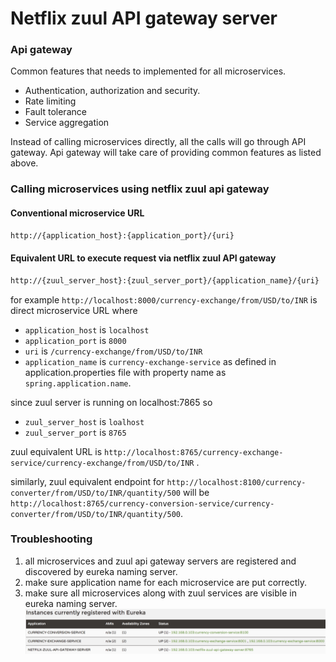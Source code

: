# Netflix zuul API gateway server

### Api gateway
Common features that needs to implemented for all microservices.
* Authentication, authorization and security.
* Rate limiting
* Fault tolerance
* Service aggregation

Instead of calling microservices directly, all the calls will go through API gateway. Api gateway will take care of providing common features as listed above.

### Calling microservices using netflix zuul api gateway

#### Conventional microservice URL

```bash
http://{application_host}:{application_port}/{uri}
```

#### Equivalent URL to execute request via netflix zuul API gateway
```bash
http://{zuul_server_host}:{zuul_server_port}/{application_name}/{uri}
```

for example `http://localhost:8000/currency-exchange/from/USD/to/INR`  is direct microservice URL
where
* `application_host` is `localhost`
* `application_port` is `8000`
* `uri` is `/currency-exchange/from/USD/to/INR`
* `application_name` is `currency-exchange-service` as defined in application.properties file with
property name as `spring.application.name`.

since zuul server is running on localhost:7865 so
* `zuul_server_host` is `loalhost`
* `zuul_server_port` is `8765`

zuul equivalent URL is `http://localhost:8765/currency-exchange-service/currency-exchange/from/USD/to/INR` .

similarly, zuul equivalent endpoint for `http://localhost:8100/currency-converter/from/USD/to/INR/quantity/500` will be
`http://localhost:8765/currency-conversion-service/currency-converter/from/USD/to/INR/quantity/500`.

### Troubleshooting
1. all microservices and zuul api gateway servers are registered and discovered by eureka naming server.
2. make sure application name for each microservice are put correctly.
3. make sure all microservices along with zuul services are visible in eureka naming server.
![eureka discovery](../images/eureka-discovery.png)
